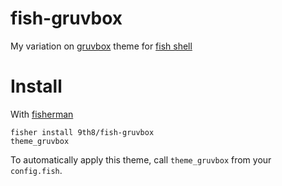 # fish-gruvbox
My variation on [gruvbox] theme for [fish shell]

# Install
With [fisherman]
```
fisher install 9th8/fish-gruvbox
theme_gruvbox
```

To automatically apply this theme, call `theme_gruvbox` from your `config.fish`.

[gruvbox]: https://github.com/morhetz/gruvbox
[fish shell]: http://fishshell.com/
[fisherman]: https://github.com/fisherman/fisherman
